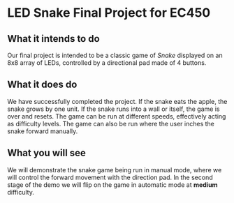 # LED Snake Final Project for EC450

## What it intends to do

Our final project is intended to be a classic game of *Snake* displayed on an 8x8 array of LEDs, controlled by a directional pad made of 4 buttons.

## What it does do

We have successfully completed the project. If the snake eats the apple, the snake grows by one unit. If the snake runs into a wall or itself, the game is over and resets. The game can be run at different speeds, effectively acting as difficulty levels. The game can also be run where the user inches the snake forward manually.

## What you will see

We will demonstrate the snake game being run in manual mode, where we will control the forward movement with the direction pad. In the second stage of the demo we will flip on the game in automatic mode at **medium** difficulty. 